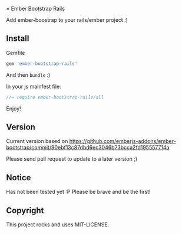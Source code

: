 = Ember Bootstrap Rails

Add ember-boostrap to your rails/ember project :)

## Install

Gemfile

```ruby
gem 'ember-bootstrap-rails'
```

And then `bundle` :)

In your js mainfest file:

```javascript
//= require ember-bootstrap-rails/all
````

Enjoy!

## Version

Current version based on https://github.com/emberjs-addons/ember-bootstrap/commit/90ebf13c87dbd6ec3046b73bcca2fd195557714a

Please send pull request to update to a later version ;)

## Notice

Has not been tested yet :P Please be brave and be the first!

## Copyright

This project rocks and uses MIT-LICENSE.
